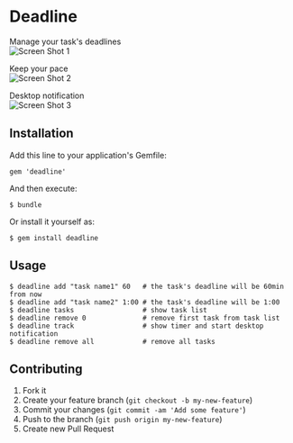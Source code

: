 # Deadline

Manage your task's deadlines  
![Screen Shot 1](https://raw.github.com/ikstrm/deadline/master/img/ss1.png)  

Keep your pace  
![Screen Shot 2](https://raw.github.com/ikstrm/deadline/master/img/ss2.png)  

Desktop notification  
![Screen Shot 3](https://raw.github.com/ikstrm/deadline/master/img/ss3.png)  

## Installation

Add this line to your application's Gemfile:

    gem 'deadline'

And then execute:

    $ bundle

Or install it yourself as:

    $ gem install deadline

## Usage

    $ deadline add "task name1" 60   # the task's deadline will be 60min from now
    $ deadline add "task name2" 1:00 # the task's deadline will be 1:00
    $ deadline tasks                 # show task list
    $ deadline remove 0              # remove first task from task list
    $ deadline track                 # show timer and start desktop notification
    $ deadline remove all            # remove all tasks
    
## Contributing

1. Fork it
2. Create your feature branch (`git checkout -b my-new-feature`)
3. Commit your changes (`git commit -am 'Add some feature'`)
4. Push to the branch (`git push origin my-new-feature`)
5. Create new Pull Request
